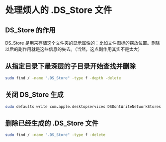 # 处理烦人的 .DS_Store 文件

## DS_Store 的作用

DS_Store 是用来存储这个文件夹的显示属性的：比如文件图标的摆放位置。删除以后的副作用就是这些信息的失去。（当然，这点副作用其实不是太大）

## 从指定目录下最深层的子目录开始查找并删除

```bash
sudo find / -name ".DS_Store" -type f -depth -delete
```

## 关闭 DS_Store 生成

```bash
sudo defaults write com.apple.desktopservices DSDontWriteNetworkStores true
```

## 删除已经生成的 .DS_Store 文件

```bash
sudo find / -name ".DS_Store" -type f -delete
```